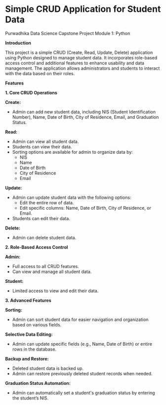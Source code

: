 # Simple CRUD Application for Student Data
Purwadhika Data Science Capstone Project Module 1: Python

**Introduction**

This project is a simple CRUD (Create, Read, Update, Delete) application using Python designed to manage student data. It incorporates role-based access control and additional features to enhance usability and data management. The application allows administrators and students to interact with the data based on their roles.

**Features**

**1. Core CRUD Operations**

**Create:**
- Admin can add new student data, including NIS (Student Identification Number), Name, Date of Birth, City of Residence, Email, and Graduation Status.

**Read:**
- Admin can view all student data.
- Students can view their data.
- Sorting options are available for admin to organize data by:
    - NIS
    - Name
    - Date of Birth
    - City of Residence
    - Email

**Update:**
- Admin can update student data with the following options:
  - Edit the entire row of data.
  - Edit specific columns: Name, Date of Birth, City of Residence, or Email.
- Students can edit their data.

**Delete:**
- Admin can delete student data.

**2. Role-Based Access Control**

**Admin:**
- Full access to all CRUD features.
- Can view and manage all student data.

**Student:**
- Limited access to view and edit their data.

**3. Advanced Features**

**Sorting:**
- Admin can sort student data for easier navigation and organization based on various fields.

**Selective Data Editing:**
- Admin can update specific fields (e.g., Name, Date of Birth) or entire rows in the database.

**Backup and Restore:**
- Deleted student data is backed up.
- Admin can restore previously deleted student records when needed.

**Graduation Status Automation:**
- Admin can automatically set a student's graduation status by entering the student’s NIS.
